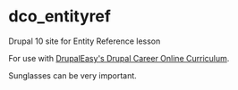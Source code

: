 # dco_entityref
Drupal 10 site for Entity Reference lesson

For use with [DrupalEasy's Drupal Career Online Curriculum](https://www.drupaleasy.com/academy/dco/course-information).

Sunglasses can be very important.
